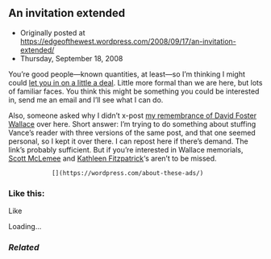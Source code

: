 ## An invitation extended

 * Originally posted at https://edgeofthewest.wordpress.com/2008/09/17/an-invitation-extended/
 * Thursday, September 18, 2008

You’re good people—known quantities, at least—so I’m thinking I might could [let you in on a little a deal](http://www.thevalve.org/go/valve/article/old\_concerns\_addressed\_anew\_on\_academic\_reviewing\_then\_now\_and\_later/).  Little more formal than we are here, but lots of familiar faces.  You think this might be something you could be interested in, send me an email and I’ll see what I can do.

Also, someone asked why I didn’t x-post [my remembrance of David Foster Wallace](http://acephalous.typepad.com/acephalous/2008/09/theres-too-much.html) over here.  Short answer: I’m trying to do something about stuffing Vance’s reader with three versions of the same post, and that one seemed personal, so I kept it over there.  I can repost here if there’s demand.  The link’s probably sufficient.  But if you’re interested in Wallace memorials, [Scott McLemee](http://www.insidehighered.com/views/2008/09/17/mclemee) and [Kathleen Fitzpatrick](http://www.plannedobsolescence.net/in-memoriam/)‘s aren’t to be missed.

		

			

				[](https://wordpress.com/about-these-ads/)
				

					
				

			

		

### Like this:

Like

 
Loading...

[]()

### _Related_

